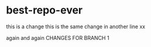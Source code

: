 # best-repo-ever

this is a change
this is the same change in another line
xx

again and again 
CHANGES FOR BRANCH 1

